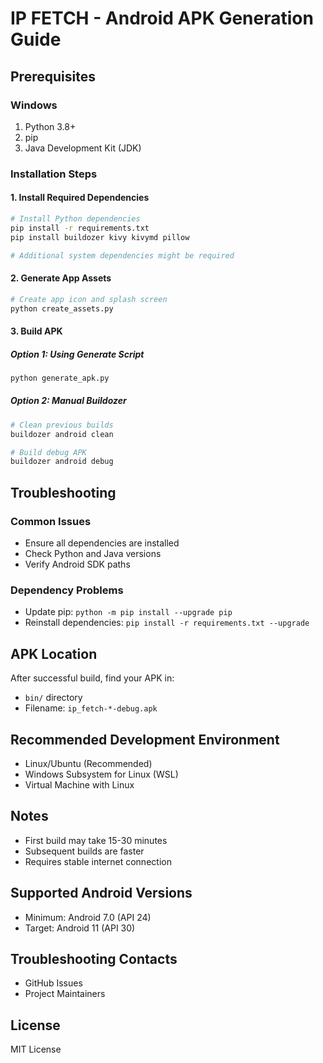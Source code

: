 # IP FETCH - Android APK Generation Guide

## Prerequisites

### Windows
1. Python 3.8+
2. pip
3. Java Development Kit (JDK)

### Installation Steps

#### 1. Install Required Dependencies
```bash
# Install Python dependencies
pip install -r requirements.txt
pip install buildozer kivy kivymd pillow

# Additional system dependencies might be required
```

#### 2. Generate App Assets
```bash
# Create app icon and splash screen
python create_assets.py
```

#### 3. Build APK

##### Option 1: Using Generate Script
```bash
python generate_apk.py
```

##### Option 2: Manual Buildozer
```bash
# Clean previous builds
buildozer android clean

# Build debug APK
buildozer android debug
```

## Troubleshooting

### Common Issues
- Ensure all dependencies are installed
- Check Python and Java versions
- Verify Android SDK paths

### Dependency Problems
- Update pip: `python -m pip install --upgrade pip`
- Reinstall dependencies: `pip install -r requirements.txt --upgrade`

## APK Location
After successful build, find your APK in:
- `bin/` directory
- Filename: `ip_fetch-*-debug.apk`

## Recommended Development Environment
- Linux/Ubuntu (Recommended)
- Windows Subsystem for Linux (WSL)
- Virtual Machine with Linux

## Notes
- First build may take 15-30 minutes
- Subsequent builds are faster
- Requires stable internet connection

## Supported Android Versions
- Minimum: Android 7.0 (API 24)
- Target: Android 11 (API 30)

## Troubleshooting Contacts
- GitHub Issues
- Project Maintainers

## License
MIT License
